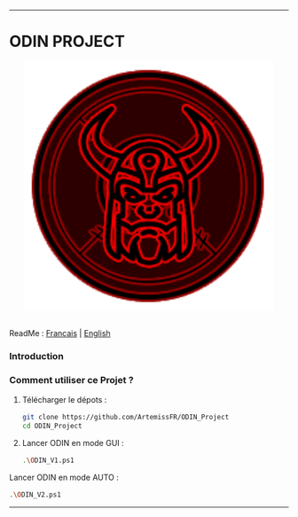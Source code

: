 
---
# ODIN PROJECT

<p align="center">
  <img src="Documentation/.files/ODIN_logo.png" alt="ODIN Icon" width="450"/>
</p>

## 

ReadMe : [Francais](https://github.com/ArtemissFR/ODIN_Project/blob/main/Documentation/README_FR.md) | [English](https://github.com/ArtemissFR/ODIN_Project/blob/main/Documentation/README_ENG.md)

### Introduction



### Comment utiliser ce Projet ?

1. Télécharger le dépots :
   
   ```bash
   git clone https://github.com/ArtemissFR/ODIN_Project
   cd ODIN_Project
   ```

2. Lancer ODIN en mode GUI :
   
   ```bash
   .\ODIN_V1.ps1
   ```
   
  Lancer ODIN en mode AUTO :
   ```bash
   .\ODIN_V2.ps1
   ```

---


